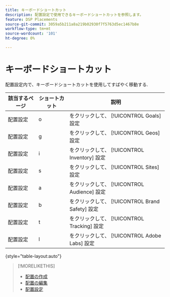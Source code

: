 ```yaml
---
title: キーボードショートカット
description: 配置設定で使用できるキーボードショートカットを参照します。
feature: DSP Placements
source-git-commit: 3059a5b211a8a219b02930f7f5763d5ec1467b8e
workflow-type: tm+mt
source-wordcount: '101'
ht-degree: 0%

---
```


# キーボードショートカット

配置設定内で、キーボードショートカットを使用してすばやく移動する<!-- and to create ads and placements -->.

| 該当するページ | ショートカット | 説明 |
| ---------------| ----------- | ---------------------- |
| 配置設定 | o | をクリックして、 [!UICONTROL Goals] 設定 |
| 配置設定 | g | をクリックして、 [!UICONTROL Geos] 設定 |
| 配置設定 | i | をクリックして、 [!UICONTROL Inventory] 設定 |
| 配置設定 | s | をクリックして、 [!UICONTROL Sites] 設定 |
| 配置設定 | a | をクリックして、 [!UICONTROL Audience] 設定 |
| 配置設定 | b | をクリックして、 [!UICONTROL Brand Safety] 設定 |
| 配置設定 | t | をクリックして、 [!UICONTROL Tracking] 設定 |
| 配置設定 | l | をクリックして、 [!UICONTROL Adobe Labs] 設定 |

{style=&quot;table-layout:auto&quot;}

<!-- | Legacy placement settings | npv | Lets you create a new video placement | -->
<!-- | Legacy placement settings | npd | Lets you create a new display placement | -->
<!-- | Legacy placement settings | nav | Lets you create a new video ad | -->
<!-- | Legacy placement settings | nad | Lets you create a new display ad| -->

>[!MORELIKETHIS]
>
>* [配置の作成](/help/dsp/campaign-management/placements/placement-create.md)
>* [配置の編集](/help/dsp/campaign-management/placements/placement-edit.md)
>* [配置設定](/help/dsp/campaign-management/placements/placement-settings.md)

